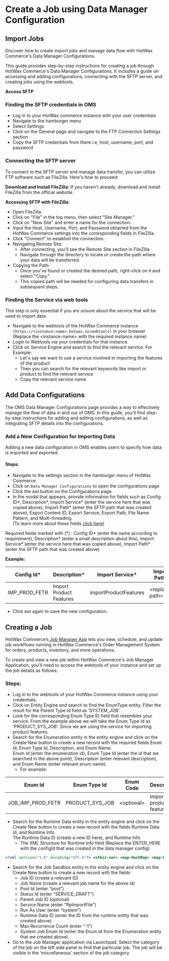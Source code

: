 # Create a Job using Data Manager Configuration

## Import Jobs <a href="#import-jobs" id="import-jobs"></a>

Discover how to create _import jobs_ and manage data flow with HotWax Commerce's Data Manager Configurations.

This guide provides step-by-step instructions for creating a job through HotWax Commerce's Data Manager Configurations. It includes a guide on accessing and adding configurations, connecting with the SFTP server, and creating jobs using the webtools.

**Access SFTP**

### Finding the SFTP credentials in OMS <a href="#finding-the-sftp-credentials-in-oms" id="finding-the-sftp-credentials-in-oms"></a>

* Log in to your HotWax commerce instance with your user credentials
* Navigate to the hamburger menu&#x20;
* Select Settings
* Click on the General page and navigate to the FTP Connection Settings section
* Copy the SFTP credentials from there i.e, host, username, port, and password

### Connecting the SFTP server <a href="#connecting-the-sftp-server" id="connecting-the-sftp-server"></a>

To connect to the SFTP server and manage data transfer, you can utilize FTP software such as FileZilla. Here's how to proceed:

**Download and Install FileZilla:** If you haven't already, download and install FileZilla from the official website.

**Accessing SFTP with FileZilla:**

* Open FileZilla.
* Click on "File" in the top menu, then select "Site Manager."
* Click on "New Site" and enter a name for the connection.
* Input the Host, Username, Port, and Password obtained from the HotWax Commerce settings into the corresponding fields in FileZilla.
* Click "Connect" to establish the connection.
* Navigating Remote Site:
  * After connecting, you'll see the Remote Site section in FileZilla.
  * Navigate through the directory to locate or create the path where your data will be transferred.
* Copying the Path:
  * Once you've found or created the desired path, right-click on it and select "Copy."
  * This copied path will be needed for configuring data transfers in subsequent steps.

### Finding the Service via web tools <a href="#finding-the-service-via-web-tools" id="finding-the-service-via-web-tools"></a>

This step is only essential if you are unsure about the service that will be used to import data

* Navigate to the webtools of the HotWax Commerce instance `(https://<instance-name>.hotwax.io/webtools)` in your browser (Replace the \<instance-name> with the required instance name)
* Login to Webtools via your credentials for that instance.
* Click on Service Engine and search to find the relevant service. For Example:
  * Let's say we want to use a service involved in importing the features of the product
  * Then you can search for the relevant keywords like import or product to find the relevant service
  * Copy the relevant service name

## Add Data Configurations <a href="#add-data-configurations" id="add-data-configurations"></a>

The OMS Data Manager Configurations page provides a way to effectively manage the flow of data in and out of OMS. In this guide, you'll find step-by-step instructions for adding and editing configurations, as well as integrating SFTP details into the configurations.

### Add a New Configuration for Importing Data <a href="#add-a-new-configuration-for-importing-data" id="add-a-new-configuration-for-importing-data"></a>

Adding a new data configuration in OMS enables users to specify how data is imported and exported.

#### Steps: <a href="#steps" id="steps"></a>

* Navigate to the settings section in the hamburger menu of HotWax Commerce
* Click on `Data Manager Configurations` to open the configurations page
* Click the `Add` button on the Configurations page.
* In the modal that appears, provide information for fields such as Config ID\*, Description\*, Import Service\* (enter the service here that was copied above), Import Path\* (enter the SFTP path that was created above), Export Content ID, Export Service, Export Path, File Name Pattern, and Multi-threading.\
  (To learn more about these fields [click here](https://docs.hotwax.co/user-guides/workflow/data-manager/configurations#configuration-information-table))

Required fields marked with (\*) : Config ID\* (enter the name according to requirement), Description\* (enter a small description about this), Import Service\* (enter the service here that was copied above), Import Path\* (enter the SFTP path that was created above)

**Example:**

| **Config Id**\* | **Description**\*       | **Import Service**\*  | **Import Path\*** |
| --------------- | ----------------------- | --------------------- | ----------------- |
| IMP\_PROD\_FETR | Import Product Features | importProductFeatures | \<replace-path>   |

* Click `Add` again to save the new configuration.

## Creating a Job <a href="#creating-a-job" id="creating-a-job"></a>

HotWax Commerce’s[ Job Manager App](https://www.hotwax.co/apps/job-manager-app) lets you view, schedule, and update job workflows running in HotWax Commerce's Order Management System for orders, products, inventory, and more operations.

To create and view a new job within HotWax Commerce's Job Manager Application, you'll need to access the webtools of your instance and set up the job details as follows:

### Steps: <a href="#steps-1" id="steps-1"></a>

* Log in to the webtools of your HotWax Commerce instance using your credentials.
* Click on Entity Engine and search to find the EnumType entity. Filter the result for the Parent Type Id field as ‘SYSTEM\_JOB’.
* Look for the corresponding Enum Type ID field that resembles your service. From the example above we will take the Enum Type Id as ‘PRODUCT\_SYS\_JOB’. Since we are using the service for importing product features.
* Search for the Enumeration entity in the entity engine and click on the Create New button to create a new record with the required fields  Enum Id, Enum Type Id, Description, and Enum Name.\
  Enum Id (enter the enumeration id), Enum Type Id (enter the id that we searched in the above point), Description (enter relevant description), and Enum Name (enter relevant enum name).
  * For example:&#x20;

| **Enum Id**          | **Enum Type Id**  | **Enum Code** | **Description**        |
| -------------------- | ----------------- | ------------- | ---------------------- |
| JOB\_IMP\_PROD\_FETR | PRODUCT\_SYS\_JOB | \<optional>   | Import product feature |

* Search for the Runtime Data entity in the entity engine and click on the Create New button to create a new record with the fields  Runtime Data Id, and Runtime Info.\
  The Runtime Data ID (create a new ID here), and Runtime Info
  * The XML Structure for Runtime Info field (Replace the ENTER\_HERE with the configId that was created in the data manager config)

```xml
<?xml version="1.0" encoding="UTF-8"?> <ofbiz-ser> <map-HashMap> <map-Entry> <map-Key> <std-String value="configId"/> </map-Key> <map-Value> <std-String value="ENTER_HERE"/> </map-Value> </map-Entry> <map-Entry> <map-Key> <std-String value="propertyResource"/> </map-Key> <map-Value> <std-String value="FTP_CONFIG"/> </map-Value> </map-Entry> </map-HashMap> </ofbiz-ser>
```

* Search for the Job Sandbox entity in the entity engine and click on the Create New button to create a new record with the fields&#x20;
  * Job ID (create a relevant ID)
  * Job Name (create a relevant job name for the above id)
  * Pool Id (enter “pool”)
  * Status Id (enter “SERVICE\_DRAFT”)
  * Parent Job ID (optional)
  * Service Name (enter “ftpImportFile”)
  * Run As User (enter “system”)
  * Runtime Data ID (enter the ID from the runtime entity that was created above)
  * Max Recurrence Count (enter “-1”)
  * System Job Enum Id (enter the Enum Id from the Enumeration entity that we created above)
* Go to the Job Manager application via Launchpad. Select the category of the job on the left side panel to find that particular job. The job will be visible in the ‘miscellaneous’ section of the job category.
